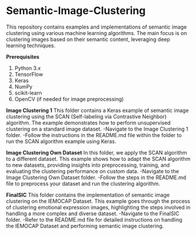 # Semantic-Image-Clustering
This repository contains examples and implementations of semantic image clustering using various machine learning algorithms. The main focus is on clustering images based on their semantic content, leveraging deep learning techniques.

**Prerequisites**
1) Python 3.x
2) TensorFlow
3) Keras
4) NumPy
5) scikit-learn
6) OpenCV (if needed for image preprocessing)

**Image Clustering 1**
This folder contains a Keras example of semantic image clustering using the SCAN (Self-labeling via Contrastive Neighbor) algorithm. The example demonstrates how to perform unsupervised clustering on a standard image dataset.
-Navigate to the Image Clustering 1 folder.
-Follow the instructions in the README.md file within the folder to run the SCAN algorithm example using Keras.

**Image Clustering Own Dataset**
In this folder, we apply the SCAN algorithm to a different dataset. This example shows how to adapt the SCAN algorithm to new datasets, providing insights into preprocessing, training, and evaluating the clustering performance on custom data.
-Navigate to the Image Clustering Own Dataset folder.
-Follow the steps in the README.md file to preprocess your dataset and run the clustering algorithm.

**FinalSIC**
This folder contains the implementation of semantic image clustering on the IEMOCAP Dataset. This example goes through the process of clustering emotional expression images, highlighting the steps involved in handling a more complex and diverse dataset.
-Navigate to the FinalSIC folder.
-Refer to the README.md file for detailed instructions on handling the IEMOCAP Dataset and performing semantic image clustering.
